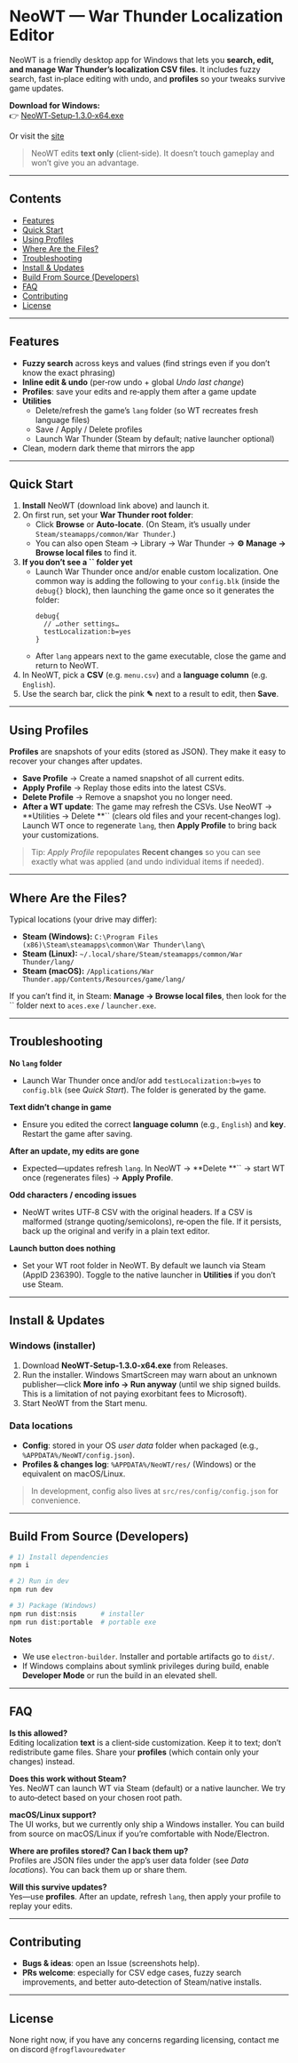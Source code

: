 # NeoWT — War Thunder Localization Editor

NeoWT is a friendly desktop app for Windows that lets you **search, edit, and manage War Thunder’s localization CSV files**. It includes fuzzy search, fast in‑place editing with undo, and **profiles** so your tweaks survive game updates.

**Download for Windows:**\
👉 [NeoWT‑Setup‑1.3.0‑x64.exe](https://github.com/FrogFlavouredWater/NeoWT-Language_Editor/releases/download/Release/NeoWT-Setup-1.3.0-x64.exe)

Or visit the [site](https://frogflavouredwater.github.io/NeoWT-Language_Editor/)

> NeoWT edits **text only** (client‑side). It doesn’t touch gameplay and won’t give you an advantage.

---

## Contents

- [Features](#features)
- [Quick Start](#quick-start)
- [Using Profiles](#using-profiles)
- [Where Are the Files?](#where-are-the-files)
- [Troubleshooting](#troubleshooting)
- [Install & Updates](#install--updates)
- [Build From Source (Developers)](#build-from-source-developers)
- [FAQ](#faq)
- [Contributing](#contributing)
- [License](#license)

---

## Features

- **Fuzzy search** across keys and values (find strings even if you don’t know the exact phrasing)
- **Inline edit & undo** (per‑row undo + global *Undo last change*)
- **Profiles**: save your edits and re‑apply them after a game update
- **Utilities**
  - Delete/refresh the game’s `lang` folder (so WT recreates fresh language files)
  - Save / Apply / Delete profiles
  - Launch War Thunder (Steam by default; native launcher optional)
- Clean, modern dark theme that mirrors the app

---

## Quick Start

1. **Install** NeoWT (download link above) and launch it.
2. On first run, set your **War Thunder root folder**:
   - Click **Browse** or **Auto‑locate**. (On Steam, it’s usually under `Steam/steamapps/common/War Thunder`.)
   - You can also open Steam → Library → War Thunder → **⚙️ Manage → Browse local files** to find it.
3. **If you don’t see a **``** folder yet**
   - Launch War Thunder once and/or enable custom localization. One common way is adding the following to your `config.blk` (inside the `debug{}` block), then launching the game once so it generates the folder:
     ```blk
     debug{
       // …other settings…
       testLocalization:b=yes
     }
     ```
   - After `lang` appears next to the game executable, close the game and return to NeoWT.
4. In NeoWT, pick a **CSV** (e.g. `menu.csv`) and a **language column** (e.g. `English`).
5. Use the search bar, click the pink **✎** next to a result to edit, then **Save**.

---

## Using Profiles

**Profiles** are snapshots of your edits (stored as JSON). They make it easy to recover your changes after updates.

- **Save Profile** → Create a named snapshot of all current edits.
- **Apply Profile** → Replay those edits into the latest CSVs.
- **Delete Profile** → Remove a snapshot you no longer need.
- **After a WT update**: The game may refresh the CSVs. Use NeoWT → **Utilities → Delete **`` (clears old files and your recent‑changes log). Launch WT once to regenerate `lang`, then **Apply Profile** to bring back your customizations.

> Tip: *Apply Profile* repopulates **Recent changes** so you can see exactly what was applied (and undo individual items if needed).

---

## Where Are the Files?

Typical locations (your drive may differ):

- **Steam (Windows):** `C:\Program Files (x86)\Steam\steamapps\common\War Thunder\lang\`
- **Steam (Linux):** `~/.local/share/Steam/steamapps/common/War Thunder/lang/`
- **Steam (macOS):** `/Applications/War Thunder.app/Contents/Resources/game/lang/`

If you can’t find it, in Steam: **Manage → Browse local files**, then look for the `` folder next to `aces.exe` / `launcher.exe`.

---

## Troubleshooting

**No **`lang`** folder**

- Launch War Thunder once and/or add `testLocalization:b=yes` to `config.blk` (see *Quick Start*). The folder is generated by the game.

**Text didn’t change in game**

- Ensure you edited the correct **language column** (e.g., `English`) and **key**. Restart the game after saving.

**After an update, my edits are gone**

- Expected—updates refresh `lang`. In NeoWT → **Delete **`` → start WT once (regenerates files) → **Apply Profile**.

**Odd characters / encoding issues**

- NeoWT writes UTF‑8 CSV with the original headers. If a CSV is malformed (strange quoting/semicolons), re‑open the file. If it persists, back up the original and verify in a plain text editor.

**Launch button does nothing**

- Set your WT root folder in NeoWT. By default we launch via Steam (AppID 236390). Toggle to the native launcher in **Utilities** if you don’t use Steam.

---

## Install & Updates

### Windows (installer)

1. Download **NeoWT‑Setup‑1.3.0‑x64.exe** from Releases.
2. Run the installer. Windows SmartScreen may warn about an unknown publisher—click **More info → Run anyway** (until we ship signed builds. This is a limitation of not paying exorbitant fees to Microsoft).
3. Start NeoWT from the Start menu.

### Data locations

- **Config**: stored in your OS *user data* folder when packaged (e.g., `%APPDATA%/NeoWT/config.json`).
- **Profiles & changes log**: `%APPDATA%/NeoWT/res/` (Windows) or the equivalent on macOS/Linux.

> In development, config also lives at `src/res/config/config.json` for convenience.

---

## Build From Source (Developers)

```bash
# 1) Install dependencies
npm i

# 2) Run in dev
npm run dev

# 3) Package (Windows)
npm run dist:nsis      # installer
npm run dist:portable  # portable exe
```

**Notes**

- We use `electron-builder`. Installer and portable artifacts go to `dist/`.
- If Windows complains about symlink privileges during build, enable **Developer Mode** or run the build in an elevated shell.

---

## FAQ

**Is this allowed?**\
Editing localization **text** is a client‑side customization. Keep it to text; don’t redistribute game files. Share your **profiles** (which contain only your changes) instead.

**Does this work without Steam?**\
Yes. NeoWT can launch WT via Steam (default) or a native launcher. We try to auto‑detect based on your chosen root path.

**macOS/Linux support?**\
The UI works, but we currently only ship a Windows installer. You can build from source on macOS/Linux if you’re comfortable with Node/Electron.

**Where are profiles stored? Can I back them up?**\
Profiles are JSON files under the app’s user data folder (see *Data locations*). You can back them up or share them.

**Will this survive updates?**\
Yes—use **profiles**. After an update, refresh `lang`, then apply your profile to replay your edits.

---

## Contributing

- **Bugs & ideas**: open an Issue (screenshots help).
- **PRs welcome**: especially for CSV edge cases, fuzzy search improvements, and better auto‑detection of Steam/native installs.

---

## License

None right now, if you have any concerns regarding licensing, contact me on discord `@frogflavouredwater`

